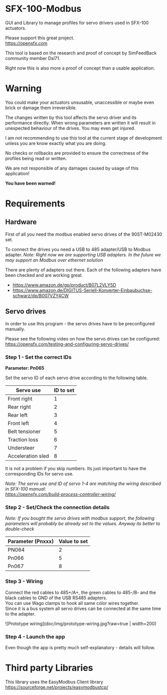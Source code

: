 # SFX-100-Modbus
GUI and Library to manage profiles for servo drivers used in SFX-100 actuators.

Please support this great project.  
https://opensfx.com

This tool is based on the research and proof of concept by SimFeedBack community member Dsl71.

Right now this is also more a proof of concept than a usable application.

# Warning
You could make your actuators unsusable, unaccessible or maybe even brick or damage them irreversible.

The changes written by this tool affects the servo driver and its performance directly.
When wrong parameters are written it will result in unexpected behaviour of the drives. You may even get injured. 

I am not recommending to use this tool at the current stage of development unless you are know exactly what you are doing.

No checks or rollbacks are provided to ensure the correctness of the profiles being read or written.

We are not responsible of any damages caused by usage of this application!

**You have been warned!**

# Requirements

## Hardware
First of all you need the modbus enabled servo drives of the 90ST-M02430 set.

To connect the drives you need a USB to 485 adapter/USB to Modbus adapter.
*Note: Right now we are supporting USB adapters. In the future we may support an Modbus over ethernet solution*
  
There are plenty of adapters out there. Each of the following adapters have been checked and are working great.

* https://www.amazon.de/gp/product/B07L2VLY5D
* https://www.amazon.de/DIGITUS-Seriell-Konverter-Einbaubuchse-schwarz/dp/B007VZY4CW

## Servo drives
In order to use this program - the servo drives have to be preconfigured manually.  

Please see the following video on how the servo drives can be configured:  
https://opensfx.com/testing-and-configuring-servo-drives/

### Step 1 - Set the correct IDs

**Parameter: Pn065**  

Set the servo ID of each servo drive according to the following table.

Servo use           | ID to set
--------------------| -------------
Front right         | 1
Rear right          | 2
Rear left           | 3
Front left          | 4
Belt tensioner      | 5
Traction loss       | 6
Understeer          | 7
Acceleration sled   | 8

It is not a problem if you skip numbers. Its just important to have the corresponding IDs for servo use.

*Note: The servo use and ID of servo 1-4 are matching the wiring described in SFX-100 manual:  
https://opensfx.com/build-process-controller-wiring/*

### Step 2 - Set/Check the connection details

*Note: If you bought the servo drives with modbus support, the following parameters will probably be already set to the values. Anyway its better to double-check*

Parameter (Pnxxx)   | Value to set
--------------------| -------------
PN064               | 2
Pn066               | 5
Pn067               | 8

### Step 3 - Wiring
Connect the red cables to 485+/A+, the green cables to 485-/B- and the black cables to GND of the USB RS485 adapters.  
You can use Wago clamps to hook all same color wires together.  
Since it is a bus system all servo drives can be connected at the same time to the adapter.

![Prototype wiring](doc/img/prototype-wiring.jpg?raw=true | width=200)

### Step 4 - Launch the app
Even though the app is pretty much self-explanatory - details will follow.

# Third party Libraries
This library uses the EasyModbus Client library  
https://sourceforge.net/projects/easymodbustcp/
